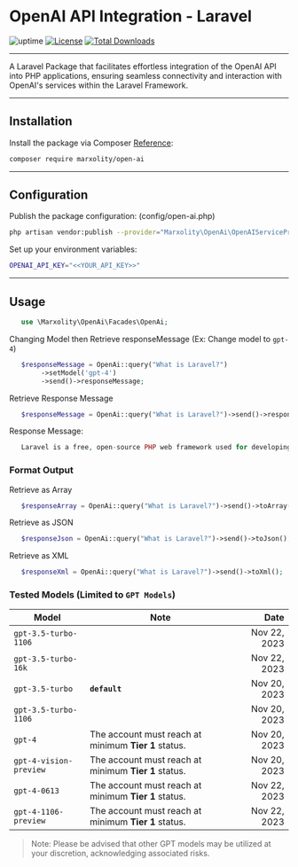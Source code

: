 # OpenAI API Integration - Laravel
![uptime](https://img.shields.io/badge/uptime-100%25-brightgreen) [![License](http://poser.pugx.org/marxolity/open-ai/license)](https://packagist.org/packages/marxolity/open-ai) [![Total Downloads](http://poser.pugx.org/marxolity/open-ai/downloads)](https://packagist.org/packages/marxolity/open-ai/)
***
A Laravel Package that facilitates effortless integration of the OpenAI API into PHP applications, ensuring seamless connectivity and interaction with OpenAI's services within the Laravel Framework.

---
## Installation
Install the package via Composer [Reference](https://packagist.org/packages/marxolity/open-ai):
```bash
composer require marxolity/open-ai
```
---
## Configuration
Publish the package configuration: (config/open-ai.php)
```bash
php artisan vendor:publish --provider="Marxolity\OpenAi\OpenAIServiceProvider" --tag="config"
```
Set up your environment variables:
```bash
OPENAI_API_KEY="<<YOUR_API_KEY>>"
```
---
## Usage
```php
   use \Marxolity\OpenAi\Facades\OpenAi;
```
Changing Model then Retrieve responseMessage (Ex: Change model to `gpt-4`)
```php
   $responseMessage = OpenAi::query("What is Laravel?")
        ->setModel('gpt-4')
        ->send()->responseMessage;
```

Retrieve Response Message
```php
   $responseMessage = OpenAi::query("What is Laravel?")->send()->responseMessage;
```
Response Message:
```php
   Laravel is a free, open-source PHP web framework used for developing web applications. It fol...
```
### Format Output
Retrieve as Array
```php
   $responseArray = OpenAi::query("What is Laravel?")->send()->toArray();
```
Retrieve as JSON
```php
   $responseJson = OpenAi::query("What is Laravel?")->send()->toJson();
```
Retrieve as XML
```php
   $responseXml = OpenAi::query("What is Laravel?")->send()->toXml();
```
### Tested Models (Limited to `GPT Models`)
| Model | Note | Date|
| ------------- | ------------- |-----:|
|`gpt-3.5-turbo-1106`|| Nov 22, 2023|
|`gpt-3.5-turbo-16k`|| Nov 22, 2023|
|`gpt-3.5-turbo`|**`default`**| Nov 20, 2023|
|`gpt-3.5-turbo-1106`| | Nov 20, 2023|
|`gpt-4` | The account must reach at minimum **Tier 1** status. |  Nov 20, 2023|
|`gpt-4-vision-preview` | The account must reach at minimum **Tier 1** status. |  Nov 20, 2023|
|`gpt-4-0613` | The account must reach at minimum **Tier 1** status. |  Nov 22, 2023|
|`gpt-4-1106-preview` | The account must reach at minimum **Tier 1** status. |  Nov 22, 2023|
> Note: Please be advised that other GPT models may be utilized at your discretion, acknowledging associated risks.
